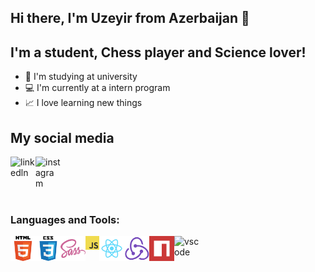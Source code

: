 ## Hi there, I'm Uzeyir from Azerbaijan 🙂


## I'm a student, Chess player and Science lover!

- 📓 I'm studying at university
- 💻 I'm currently at a intern program
- 📈 I love learning new things


## My social media

[<img align='left' alt='linkedln' width='40px' src='https://image.similarpng.com/very-thumbnail/2021/01/Black-linkedin-logo-design-on-transparent-background-PNG.png' />][linkedln]

[<img align='left' alt='instagram' width='40px' src='https://upload.wikimedia.org/wikipedia/commons/9/96/Instagram.svg' />][instagram]

<br/>
<br/>
<br/>
<br/>



### Languages and Tools:

<img align='left' alt='html' width='40px' src='https://raw.githubusercontent.com/github/explore/80688e429a7d4ef2fca1e82350fe8e3517d3494d/topics/html/html.png' />
<img align='left' alt='css' width='40px' src='https://raw.githubusercontent.com/github/explore/80688e429a7d4ef2fca1e82350fe8e3517d3494d/topics/css/css.png' />
<img align='left' alt='scss' width='40px' src='https://raw.githubusercontent.com/github/explore/80688e429a7d4ef2fca1e82350fe8e3517d3494d/topics/sass/sass.png' />
<img align='left' alt='javascript' width='22px' src='https://raw.githubusercontent.com/github/explore/80688e429a7d4ef2fca1e82350fe8e3517d3494d/topics/javascript/javascript.png' />
<img align='left' alt='react' width='40px' src='https://raw.githubusercontent.com/github/explore/80688e429a7d4ef2fca1e82350fe8e3517d3494d/topics/react/react.png' />
<img align='left' alt='redux' width='40px' src='https://raw.githubusercontent.com/github/explore/80688e429a7d4ef2fca1e82350fe8e3517d3494d/topics/redux/redux.png' />
<img align='left' alt='npm' width='40px' src='https://raw.githubusercontent.com/github/explore/80688e429a7d4ef2fca1e82350fe8e3517d3494d/topics/npm/npm.png' />
<img align='left' alt='vscode' width='40px' src='https://upload.wikimedia.org/wikipedia/commons/thumb/9/9a/Visual_Studio_Code_1.35_icon.svg/1024px-Visual_Studio_Code_1.35_icon.svg.png' />

[instagram]: https://www.instagram.com/elivasliuzeyir/
[linkedln]: https://www.linkedin.com/in/uzeyirelivasli/
